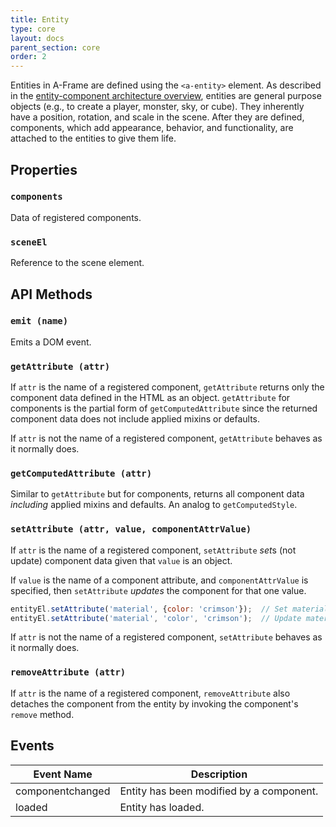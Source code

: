```yaml
---
title: Entity
type: core
layout: docs
parent_section: core
order: 2
---
```


Entities in A-Frame are defined using the `<a-entity>` element. As described in the [entity-component architecture overview](../core/), entities are general purpose objects (e.g., to create a player, monster, sky, or cube). They inherently have a position, rotation, and scale in the scene. After they are defined, components, which add appearance, behavior, and functionality, are attached to the entities to give them life.

## Properties

### `components`

Data of registered components.

### `sceneEl`

Reference to the scene element.

## API Methods

### `emit (name)`

Emits a DOM event.

### `getAttribute (attr)`

If `attr` is the name of a registered component, `getAttribute` returns only the component data defined in the HTML as an object. `getAttribute` for components is the partial form of `getComputedAttribute` since the returned component data does not include applied mixins or defaults.

If `attr` is not the name of a registered component, `getAttribute` behaves as it normally does.

### `getComputedAttribute (attr)`

Similar to `getAttribute` but for components, returns all component data *including* applied mixins and defaults. An analog to `getComputedStyle`.

### `setAttribute (attr, value, componentAttrValue)`

If `attr` is the name of a registered component, `setAttribute` *set*s (not update) component data given that `value` is an object.

If `value` is the name of a component attribute, and `componentAttrValue` is specified, then `setAttribute` *updates* the component for that one value.

```js
entityEl.setAttribute('material', {color: 'crimson'});  // Set material data.
entityEl.setAttribute('material', 'color', 'crimson');  // Update material color.
```

If `attr` is not the name of a registered component, `setAttribute` behaves as it normally does.

### `removeAttribute (attr)`

If `attr` is the name of a registered component, `removeAttribute` also detaches the component from the entity by invoking the component's `remove` method.

## Events

| Event Name       | Description                              |
|------------------|------------------------------------------|
| componentchanged | Entity has been modified by a component. |
| loaded           | Entity has loaded.                       |
